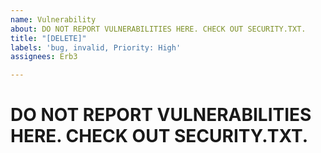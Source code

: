 ```yaml
---
name: Vulnerability
about: DO NOT REPORT VULNERABILITIES HERE. CHECK OUT SECURITY.TXT.
title: "[DELETE]"
labels: 'bug, invalid, Priority: High'
assignees: Erb3

---
```


# DO NOT REPORT VULNERABILITIES HERE. CHECK OUT SECURITY.TXT.
